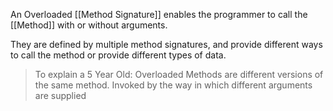 An Overloaded [[Method Signature]] enables the programmer to call the [[Method]] with or without arguments. 

They are defined by multiple method signatures, and provide different ways to call the method or provide different types of data.

> To explain a 5 Year Old: Overloaded Methods are different versions of the same method. Invoked by the way in which different arguments are supplied